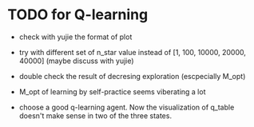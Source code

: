 # TODO for Q-learning

* check with yujie the format of plot

* try with different set of n_star value instead of [1, 100, 10000, 20000, 40000] (maybe discuss with yujie)

* double check the result of decresing exploration (escpecially M_opt)

* M_opt of learning by self-practice seems viberating a lot

* choose a good q-learning agent. Now the visualization of q_table doesn't make sense in two of the three states.
